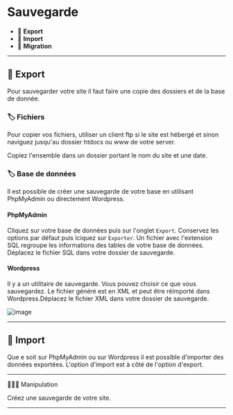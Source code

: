 # Sauvegarde

* 🔖 **Export**
* 🔖 **Import**
* 🔖 **Migration**

___

## 📑 Export

Pour sauvegarder votre site il faut faire une copie des dossiers et de la base de donnée.

### 🏷️ **Fichiers**

Pour copier vos fichiers, utiliser un client ftp si le site est hébergé et sinon naviguez jusqu'au dossier htdocs ou www de votre server.

Copiez l'ensemble dans un dossier portant le nom du site et une date.

### 🏷️ **Base de données**

Il est possible de créer une sauvegarde de votre base en utilisant PhpMyAdmin ou directement Wordpress.

#### **PhpMyAdmin**

Cliquez sur votre base de données puis sur l'onglet `Export`. Conservez les options par défaut puis lciquez sur `Exporter`. Un fichier avec l'extension SQL regroupe les informations des tables de votre base de données. Déplacez le fichier SQL dans votre dossier de sauvegarde.

#### **Wordpress**

Il y a un utilitaire de sauvegarde. Vous pouvez choisir ce que vous sauvegardez. Le fichier généré est en XML et peut être réimporté dans Wordpress.Déplacez le fichier XML dans votre dossier de sauvegarde.

![image](https://raw.githubusercontent.com/seeren-training/Wordpress/master/wiki/resources/export.png)

___

## 📑 Import

Que e soit sur PhpMyAdmin ou sur Wordpress il est possible d'importer des données exportées. L'option d'import est à côté de l'option d'export.
___

👨🏻‍💻 Manipulation

Créez une sauvegarde de votre site.

___
